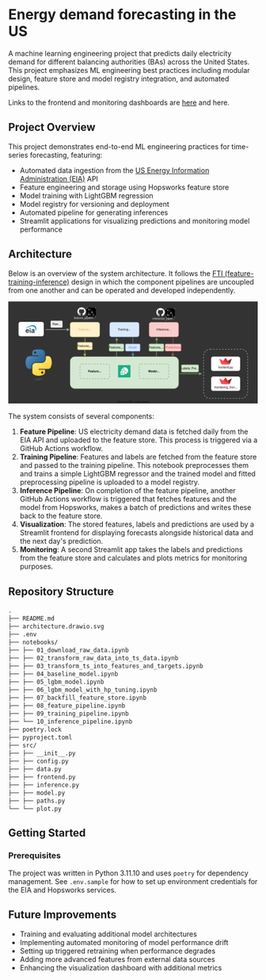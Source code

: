 # Energy demand forecasting in the US

A machine learning engineering project that predicts daily electricity demand for different balancing authorities (BAs) across the United States. This project emphasizes ML engineering best practices including modular design, feature store and model registry integration, and automated pipelines.

Links to the frontend and monitoring dashboards are [here](https://frontendpy-us-energy-demand-forecasting.streamlit.app/) and here.

## Project Overview

This project demonstrates end-to-end ML engineering practices for time-series forecasting, featuring:

- Automated data ingestion from the [US Energy Information Administration (EIA)](https://www.eia.gov/opendata/) API
- Feature engineering and storage using Hopsworks feature store
- Model training with LightGBM regression
- Model registry for versioning and deployment
- Automated pipeline for generating inferences
- Streamlit applications for visualizing predictions and monitoring model performance

## Architecture
Below is an overview of the system architecture. It follows the [FTI (feature-training-inference)](https://www.hopsworks.ai/post/mlops-to-ml-systems-with-fti-pipelines) design in which the component pipelines are uncoupled from one another and can be operated and developed independently.

![](architecture.drawio.svg)

The system consists of several components:

1. **Feature Pipeline**: US electricity demand data is fetched daily from the EIA API and uploaded to the feature store. This process is triggered via a GitHub Actions workflow.
2. **Training Pipeline**: Features and labels are fetched from the feature store and passed to the training pipeline. This notebook preprocesses them and trains a simple LightGBM regressor and the trained model and fitted preprocessing pipeline is uploaded to a model registry.
3. **Inference Pipeline**: On completion of the feature pipeline, another GitHub Actions workflow is triggered that fetches features and the model from Hopsworks, makes a batch of predictions and writes these back to the feature store. 
4. **Visualization**: The stored features, labels and predictions are used by a Streamlit frontend for displaying forecasts alongside historical data and the next day's prediction.
5. **Monitoring**: A second Streamlit app takes the labels and predictions from the feature store and calculates and plots metrics for monitoring purposes.

## Repository Structure

```
.
├── README.md
├── architecture.drawio.svg
├── .env
├── notebooks/
├── ├── 01_download_raw_data.ipynb
├── ├── 02_transform_raw_data_into_ts_data.ipynb
├── ├── 03_transform_ts_into_features_and_targets.ipynb
├── ├── 04_baseline_model.ipynb
├── ├── 05_lgbm_model.ipynb
├── ├── 06_lgbm_model_with_hp_tuning.ipynb
├── ├── 07_backfill_feature_store.ipynb
├── ├── 08_feature_pipeline.ipynb
├── ├── 09_training_pipeline.ipynb
├── └── 10_inference_pipeline.ipynb
├── poetry.lock
├── pyproject.toml
├── src/
├── ├── __init__.py
├── ├── config.py
├── ├── data.py
├── ├── frontend.py
├── ├── inference.py
├── ├── model.py
├── ├── paths.py
└── └── plot.py
```

## Getting Started

### Prerequisites
The project was written in Python 3.11.10 and uses `poetry` for dependency management. See `.env.sample` for how to set up environment credentials for the EIA and Hopsworks services.

## Future Improvements

- Training and evaluating additional model architectures
- Implementing automated monitoring of model performance drift
- Setting up triggered retraining when performance degrades
- Adding more advanced features from external data sources
- Enhancing the visualization dashboard with additional metrics